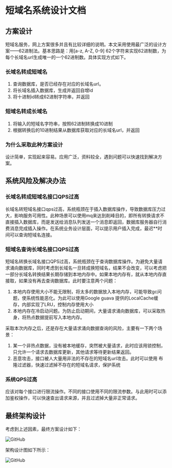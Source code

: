 # 短域名系统设计文档

## 方案设计
短域名服务，网上方案很多并且有比较详细的说明。本文采用使用最广泛的设计方案——62进制法。基本思路是：用[a-z, A-Z, 0-9] 62个字符来实现62进制数，为每个长域名url生成唯一的一个62进制数。具体实现方式如下。

### 长域名转成短域名
1. 查询数据库，是否已经存在对应的长域名url。
2. 将长域名插入数据库，生成并返回自增id
3. 将十进制id转成62进制字符串，并返回

### 短域名转成长域名
1. 将输入的短域名字符串，按照62进制转换成10进制
2. 根据转换后的10进制结果从数据库获取对应的长域名url，并返回

### 为什么采取此种方案设计
设计简单，实现起来容易。应用广泛，资料较全，遇到问题可以快速找到解决方案。


## 系统风险及解决办法
### 长域名转成短域名接口QPS过高
长域名转短域名接口qps过高，系统瓶颈在于插入数据库操作，导致数据库压力过大，影响服务可用性。此种场景可以使用mq来达到削峰目的，即所有转换请求不直接插入数据库，而是发送给消息队列发送一个消息即返回，数据库服务器自行消费消息完成插入操作。在系统业务设计层面，可以提示用户插入完成，最迟**时间可以查询短域名连接。

### 短域名查询长域名接口QPS过高
短域名转换长域名接口QPS过高，系统瓶颈在于查询数据库操作。为避免大量请求涌向数据库，同时考虑到长域名一旦转成换短域名，结果不会改变，可以考虑把一部分长域名转换结果长期存储到本地内存中。如果本地内存有，就从本地内存直接取，如果没有再去查询数据库。此时要注意两个问题：
1. 本地内存使用大小不能无限制，将太多的数据放入本地内存，可能导致gc问题，使系统性能恶化。为此可以使用Google guava 提供的LocalCache缓存，内部实现了LRU，控制内存使用大小
2. 本地内存在冷启动问题。为防止启动期间，大量请求涌向数据库，可以采取热身，将热点数据提前写入本地内存。

采取本次内存之后，还是存在大量请求涌向数据查询的风险，主要有一下两个场景：
1. 某一个非热点数据，没有被本地缓存，突然被大量请求，此时应该用锁控制，只允许一个请求去数据库更新，其他请求等待更新结果返回。
2. 恶意攻击，接口被人大量用非法的不存在的短域名url攻击。此时可以使用 布隆过滤器，快速过滤掉不存在的短域名请求，保护系统

### 系统QPS过高
应该对每个接口进行限流操作。不同的接口使用不同的限流参数。与此用时可以添加鉴权操作，可以快速查出请求来源，并且过滤掉大量非正常请求。



## 最终架构设计
考虑到上述因素，最终方案设计如下：

![GitHub](http://dbp-resource.cdn.bcebos.com/a1620f93-4200-9024-4be8-61a6751b1340/%E4%B8%BB%E5%8D%A7.png "GitHub,Social Coding")

架构设计图如下所示：

![GitHub](http://dbp-resource.cdn.bcebos.com/a1620f93-4200-9024-4be8-61a6751b1340/%E6%AC%A1%E5%8D%A7.jpg "GitHub,Social Coding")



